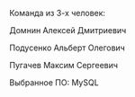 Команда из 3-х человек:

Домнин Алексей Дмитриевич

Подусенко Альберт Олегович

Пугачев Максим Сергеевич

Выбранное ПО: MySQL
